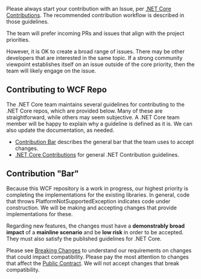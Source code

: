Please always start your contribution with an Issue, per [.NET Core Contributions](https://github.com/dotnet/corefx/blob/master/Documentation/project-docs/contributing.md). The recommended contribution workflow is described in those guidelines.

The team will prefer incoming PRs and issues that align with the project priorities. 

However, it is OK to create a broad range of issues. There may be other developers that are interested in the same topic. If a strong community viewpoint establishes itself on an issue outside of the core priority, then the team will likely engage on the issue.

Contributing to WCF Repo
----------------------------

The .NET Core team maintains several guidelines for contributing to the .NET Core repos, which are provided below. Many of these are straightforward, while others may seem  subjective. A .NET Core team member will be happy to explain why a guideline is defined as it is. We can also update the documentation, as needed.

- [Contribution Bar](#contribution-bar) describes the general bar that the team uses to accept changes.
- [.NET Core Contributions](https://github.com/dotnet/corefx/blob/master/Documentation/project-docs/contributing.md) for general .NET Contribution guidelines.


Contribution "Bar"
------------------

Because this WCF repository is a work in progress, our highest priority is completing the implementations for the existing libraries. In general, code that throws PlatformNotSupportedException indicates code under construction. We will be making and accepting changes that provide implementations for these.

Regarding new features, the changes must have a **demonstrably broad impact** of a **mainline scenario** and be **low risk** in order to be accepted. They must also satisfy the published guidelines for .NET Core. 

Please see [Breaking Changes](https://github.com/dotnet/corefx/blob/master/Documentation/coding-guidelines/breaking-changes.md) to understand our requirements on changes that could impact compatibility. Please pay the most attention to changes that affect the [Public Contract](https://github.com/dotnet/corefx/blob/master/Documentation/coding-guidelines/breaking-changes.md#bucket-1-public-contract). We will not accept changes that break compatibility.
